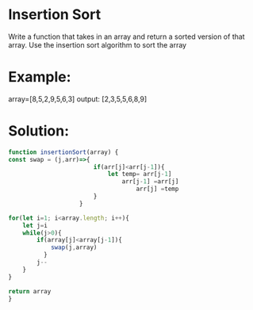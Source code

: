 # Insertion Sort
Write a function that takes in an array and return a sorted version of that array. Use the insertion sort algorithm to sort the array

# Example:
array=[8,5,2,9,5,6,3]
output: [2,3,5,5,6,8,9]

# Solution:
```js
function insertionSort(array) {
const swap = (j,arr)=>{
						if(arr[j]<arr[j-1]){
							let temp= arr[j-1]
							    arr[j-1] =arr[j]
									arr[j] =temp
						}
					}

for(let i=1; i<array.length; i++){
	let j=i
	while(j>0){
		if(array[j]<array[j-1]){
			swap(j,array)
		  }
		j--
	}
}

return array
}

```
